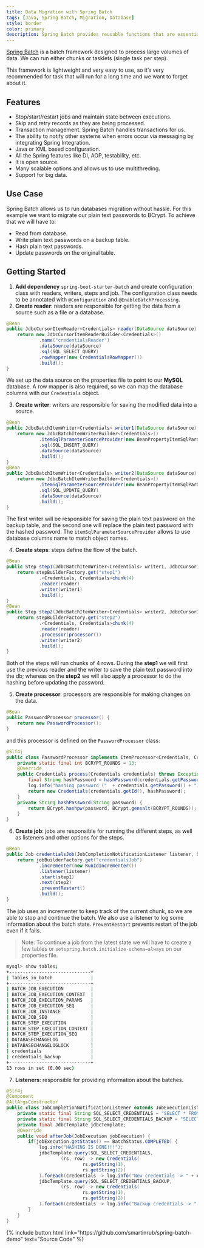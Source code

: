 ```yaml
---
title: Data Migration with Spring Batch
tags: [Java, Spring Batch, Migration, Database]
style: border
color: primary
description: Spring Batch provides reusable functions that are essential in processing large volumes of records.
---
```


[Spring Batch](https://docs.spring.io/spring-batch/trunk/reference/html/) is a batch framework designed to process large volumes of data. We can run either chunks or tasklets (single task per step).

This framework is lightweight and very easy to use, so it’s very recommended for task that will run for a long time and we want to forget about it.

## Features

- Stop/start/restart jobs and maintain state between executions.
- Skip and retry records as they are being processed.
- Transaction management. Spring Batch handles transactions for us.
- The ability to notify other systems when errors occur via messaging by integrating Spring Integration.
- Java or XML based configuration.
- All the Spring features like DI, AOP, testability, etc.
- It is open source.
- Many scalable options and allows us to use multithreding.
- Support for big data.

## Use Case
Spring Batch allows us to run databases migration without hassle. For this example we want to migrate our plain text passwords to BCrypt. To achieve that we will have to:

- Read from database.
- Write plain text passwords on a backup table.
- Hash plain text passwords.
- Update passwords on the original table.

## Getting Started

1. **Add dependency** `spring-boot-starter-batch` and create configuration class with readers, writers, steps and job. The configuration class needs to be annotated with `@Configuration` and `@EnableBatchProcessing`.
2. **Create reader**: readers are responsible for getting the data from a source such as a file or a database.

```java
@Bean
public JdbcCursorItemReader<Credentials> reader(DataSource dataSource) {
    return new JdbcCursorItemReaderBuilder<Credentials>()
            .name("credentialsReader")
            .dataSource(dataSource)
            .sql(SQL_SELECT_QUERY)
            .rowMapper(new CredentialsRowMapper())
            .build();
}
```

We set up the data source on the properties file to point to our **MySQL** database. A row mapper is also required, so we can map the database columns with our `Credentials` object.

3. **Create writer**: writers are responsible for saving the modified data into a source.

```java
@Bean
public JdbcBatchItemWriter<Credentials> writer1(DataSource dataSource) {
    return new JdbcBatchItemWriterBuilder<Credentials>()
            .itemSqlParameterSourceProvider(new BeanPropertyItemSqlParameterSourceProvider<>())
            .sql(SQL_INSERT_QUERY)
            .dataSource(dataSource)
            .build();
}
@Bean
public JdbcBatchItemWriter<Credentials> writer2(DataSource dataSource) {
    return new JdbcBatchItemWriterBuilder<Credentials>()
            .itemSqlParameterSourceProvider(new BeanPropertyItemSqlParameterSourceProvider<>())
            .sql(SQL_UPDATE_QUERY)
            .dataSource(dataSource)
            .build();
}
```

The first writer will be responsible for saving the plain text password on the backup table, and the second one will replace the plain text password with the hashed password. The `itemSqlParameterSourceProvider` allows to use database columns name to match object names.

4. **Create steps**: steps define the flow of the batch.

```java
@Bean
public Step step1(JdbcBatchItemWriter<Credentials> writer1, JdbcCursorItemReader<Credentials> reader) {
    return stepBuilderFactory.get("step1")
            .<Credentials, Credentials>chunk(4)
            .reader(reader)
            .writer(writer1)
            .build();
}
@Bean
public Step step2(JdbcBatchItemWriter<Credentials> writer2, JdbcCursorItemReader<Credentials> reader) {
    return stepBuilderFactory.get("step2")
            .<Credentials, Credentials>chunk(4)
            .reader(reader)
            .processor(processor())
            .writer(writer2)
            .build();
}
```

Both of the steps will run chunks of 4 rows. During the **step1** we will first use the previous reader and the writer to save the plain text password into the db; whereas on the **step2** we will also apply a processor to do the hashing before updating the password.

5. **Create processor**: processors are responsible for making changes on the data.

```java
@Bean
public PasswordProcessor processor() {
    return new PasswordProcessor();
}
```

and this processor is defined on the `PasswordProcessor` class:

```java
@Slf4j
public class PasswordProcessor implements ItemProcessor<Credentials, Credentials> {
    private static final int BCRYPT_ROUNDS = 13;
    @Override
    public Credentials process(Credentials credentials) throws Exception {
        final String hashPassword = hashPassword(credentials.getPassword());
        log.info("hashing password ("  + credentials.getPassword() + ") into (" + hashPassword + ")");
        return new Credentials(credentials.getId(), hashPassword);
    }
    private String hashPassword(String password) {
        return BCrypt.hashpw(password, BCrypt.gensalt(BCRYPT_ROUNDS));
    }
}
```

6. **Create job**: jobs are responsible for running the different steps, as well as listeners and other options for the steps.

```java
@Bean
public Job credentialsJob(JobCompletionNotificationListener listener, Step step1, Step step2) {
    return jobBuilderFactory.get("credentialsJob")
            .incrementer(new RunIdIncrementer())
            .listener(listener)
            .start(step1)
            .next(step2)
            .preventRestart()
            .build();
}
```

The job uses an incrementer to keep track of the current chunk, so we are able to stop and continue the batch. We also use a listener to log some information about the batch state. `PreventRestart` prevents restart of the job even if it fails.

>Note: To continue a job from the latest state we will have to create a few tables or `setspring.batch.initialize-schema=always` on our properties file.

```bash
mysql> show tables;
+------------------------------+
| Tables_in_batch              |
+------------------------------+
| BATCH_JOB_EXECUTION          |
| BATCH_JOB_EXECUTION_CONTEXT  |
| BATCH_JOB_EXECUTION_PARAMS   |
| BATCH_JOB_EXECUTION_SEQ      |
| BATCH_JOB_INSTANCE           |
| BATCH_JOB_SEQ                |
| BATCH_STEP_EXECUTION         |
| BATCH_STEP_EXECUTION_CONTEXT |
| BATCH_STEP_EXECUTION_SEQ     |
| DATABASECHANGELOG            |
| DATABASECHANGELOGLOCK        |
| credentials                  |
| credentials_backup           |
+------------------------------+
13 rows in set (0.00 sec)
```

 7. **Listeners**: responsible for providing information about the batches.

```java
@Slf4j
@Component
@AllArgsConstructor
public class JobCompletionNotificationListener extends JobExecutionListenerSupport {
    private static final String SQL_SELECT_CREDENTIALS = "SELECT * FROM credentials";
    private static final String SQL_SELECT_CREDENTIALS_BACKUP = "SELECT * FROM credentials_backup";
    private final JdbcTemplate jdbcTemplate;
    @Override
    public void afterJob(JobExecution jobExecution) {
        if(jobExecution.getStatus() == BatchStatus.COMPLETED) {
            log.info("HASHING IS DONE!!!");
            jdbcTemplate.query(SQL_SELECT_CREDENTIALS,
                    (rs, row) -> new Credentials(
                            rs.getString(1),
                            rs.getString(2))
            ).forEach(credentials -> log.info("New credentials -> " + credentials));
            jdbcTemplate.query(SQL_SELECT_CREDENTIALS_BACKUP,
                    (rs, row) -> new Credentials(
                            rs.getString(1),
                            rs.getString(2))
            ).forEach(credentials -> log.info("Backup credentials -> " + credentials));
        }
    }
}
```

<p class="text-center">
{% include button.html link="https://github.com/smartinrub/spring-batch-demo" text="Source Code" %}
</p>
